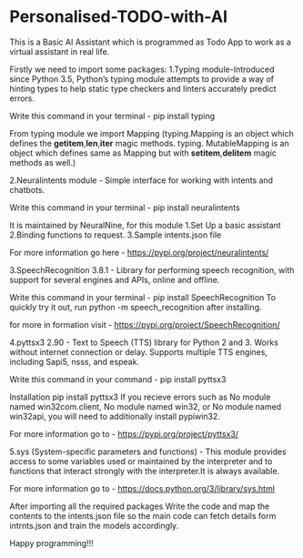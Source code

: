 # Personalised-TODO-with-AI
This is a Basic AI Assistant which is programmed as Todo App to work as a virtual assistant in real life.

Firstly we need to import some packages:
1.Typing module-Introduced since Python 3.5, Python’s typing module attempts to provide a way of hinting types to help static type checkers and 
linters accurately predict errors.

Write this command in your terminal - pip install typing

From typing module we import Mapping (typing.Mapping is an object which defines the __getitem__,__len__,__iter__ magic methods. typing. MutableMapping is an object 
which defines same as Mapping but with __setitem__,__delitem__ magic methods as well.)

2.Neuralintents module - Simple interface for working with intents and chatbots.

Write this command in your terminal - pip install neuralintents

It is maintained by NeuralNine, for this module 1.Set Up a basic assistant
                                                2.Binding functions to request.
                                                3.Sample intents.json file
                                                
For more information go here - https://pypi.org/project/neuralintents/

3.SpeechRecognition 3.8.1 - Library for performing speech recognition, with support for several engines and APIs, online and offline.

Write this command in your terminal - pip install SpeechRecognition 
To quickly try it out, run python -m speech_recognition after installing.

for more in formation visit - https://pypi.org/project/SpeechRecognition/

4.pyttsx3 2.90 - Text to Speech (TTS) library for Python 2 and 3. Works without internet connection or delay. Supports multiple TTS engines, including Sapi5, nsss, and espeak.

Write this command in your command - pip install pyttsx3

Installation
pip install pyttsx3
If you recieve errors such as No module named win32com.client, No module named win32, or No module named win32api, you will need to additionally install pypiwin32.

For more information go to - https://pypi.org/project/pyttsx3/

5.sys (System-specific parameters and functions) - This module provides access to some variables used or maintained by the interpreter and to functions that interact 
strongly with the interpreter.It is always available.


For more information go to - https://docs.python.org/3/library/sys.html

After importing all the required packages Write the code and map the contents to the intents.json file so the main code can fetch details form intrnts.json and 
train the models accordingly.

Happy programming!!!
